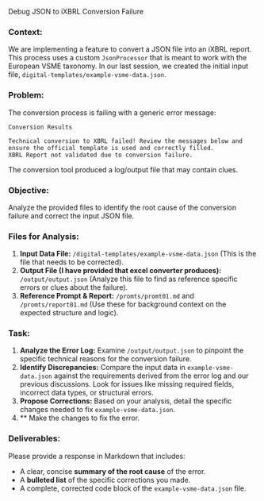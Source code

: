 Debug JSON to iXBRL Conversion Failure

### **Context:**

We are implementing a feature to convert a JSON file into an iXBRL report. This process uses a custom `JsonProcessor` that is meant to work with the European VSME taxonomy. In our last session, we created the initial input file, `digital-templates/example-vsme-data.json`.

### **Problem:**

The conversion process is failing with a generic error message:

```
Conversion Results

Technical conversion to XBRL failed! Review the messages below and ensure the official template is used and correctly filled.
XBRL Report not validated due to conversion failure.
```

The conversion tool produced a log/output file that may contain clues.

### **Objective:**

Analyze the provided files to identify the root cause of the conversion failure and correct the input JSON file.

### **Files for Analysis:**

1.  **Input Data File:** `/digital-templates/example-vsme-data.json` (This is the file that needs to be corrected).
2.  **Output File (I have provided that excel converter produces):** `/output/output.json` (Analyze this file to find as reference specific errors or clues about the failure).
3.  **Reference Prompt & Report:** `/promts/promt01.md` and `/promts/report01.md` (Use these for background context on the expected structure and logic).

### **Task:**

1.  **Analyze the Error Log:** Examine `/output/output.json` to pinpoint the specific technical reasons for the conversion failure.
2.  **Identify Discrepancies:** Compare the input data in `example-vsme-data.json` against the requirements derived from the error log and our previous discussions. Look for issues like missing required fields, incorrect data types, or structural errors.
3.  **Propose Corrections:** Based on your analysis, detail the specific changes needed to fix `example-vsme-data.json`.
4.  ** Make the changes to fix the error.

### **Deliverables:**

Please provide a response in Markdown that includes:

* A clear, concise **summary of the root cause** of the error.
* A **bulleted list** of the specific corrections you made.
* A complete, corrected code block of the `example-vsme-data.json` file.